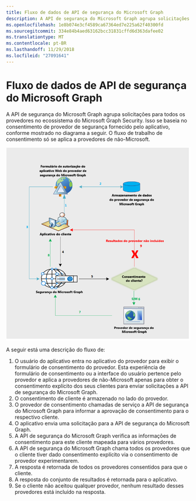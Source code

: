 ```yaml
---
title: Fluxo de dados de API de segurança do Microsoft Graph
description: A API de segurança do Microsoft Graph agrupa solicitações para todos os provedores no ecossistema do Microsoft Graph Security. Isso se baseia no consentimento de provedor de segurança fornecido pelo aplicativo, conforme mostrado no diagrama a seguir. O fluxo de trabalho de consentimento só se aplica a provedores de não-Microsoft.
ms.openlocfilehash: 1e8b074e3cf4589ca67364ed7e225a62f40300fd
ms.sourcegitcommit: 334e84b4aed63162bcc31831cffd6d363dafee02
ms.translationtype: MT
ms.contentlocale: pt-BR
ms.lasthandoff: 11/29/2018
ms.locfileid: "27091641"
---
```

# <a name="microsoft-graph-security-api-data-flow"></a>Fluxo de dados de API de segurança do Microsoft Graph

A API de segurança do Microsoft Graph agrupa solicitações para todos os provedores no ecossistema do Microsoft Graph Security. Isso se baseia no consentimento de provedor de segurança fornecido pelo aplicativo, conforme mostrado no diagrama a seguir. O fluxo de trabalho de consentimento só se aplica a provedores de não-Microsoft.

![security_dataflow_1.PNG](./images/security-dataflow-1.png)

A seguir está uma descrição do fluxo de:

1. O usuário do aplicativo entra no aplicativo do provedor para exibir o formulário de consentimento do provedor. Esta experiência de formulário de consentimento ou a interface do usuário pertence pelo provedor e aplica a provedores de não-Microsoft apenas para obter o consentimento explícito dos seus clientes para enviar solicitações a API de segurança do Microsoft Graph.
2. O consentimento de cliente é armazenado no lado do provedor.
3. O provedor de consentimento chamadas de serviço a API de segurança do Microsoft Graph para informar a aprovação de consentimento para o respectivo cliente.
4. O aplicativo envia uma solicitação para a API de segurança do Microsoft Graph.
5. A API de segurança do Microsoft Graph verifica as informações de consentimento para este cliente mapeada para vários provedores.
6. A API de segurança do Microsoft Graph chama todos os provedores que o cliente tiver dado consentimento explícito via o consentimento de provedor experimentarem.
7. A resposta é retornada de todos os provedores consentidos para que o cliente.
8. A resposta do conjunto de resultados é retornada para o aplicativo.
9. Se o cliente não aceitou qualquer provedor, nenhum resultado desses provedores está incluído na resposta.
